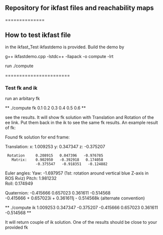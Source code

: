 ## Repository for ikfast files and reachability maps
==============

## How to test ikfast file

in the ikfast_Test ikfastdemo is provided. Build the demo by

g++ ikfastdemo.cpp -lstdc++ -llapack -o compute -lrt

run ./compute

=======================
### Test fk and ik
run an arbitary fk

** ./compute fk 0.1 0.2 0.3 0.4 0.5 0.6 **

see the results. It will show fk solution with Translation and Rotation of the ee link. Put them back in the ik to see the same fk results. An example result of fk:

Found fk solution for end frame: 

  Translation:  x: 1.009253  y: 0.347347  z: -0.375207  

     Rotation     0.208915   0.047396   -0.976785  
       Matrix:    0.902950   -0.392918   0.174058  
                  -0.375547   -0.918351   -0.124882  

 Euler angles: 
       Yaw:   -1.697957    (1st: rotation around vertical blue Z-axis in ROS Rviz) 
       Pitch: 1.981232  
       Roll:  0.174949  

  Quaternion:  -0.415666   0.657023   0.361611   -0.514568   
               -0.415666 + 0.657023i + 0.361611j - 0.514568k   (alternate convention) 

** ./compute ik 1.009253 0.347347 -0.375207 -0.415666 0.657023 0.361611 -0.514568 **


It will return couple of ik solution. One of the results should be close to your provided fk





